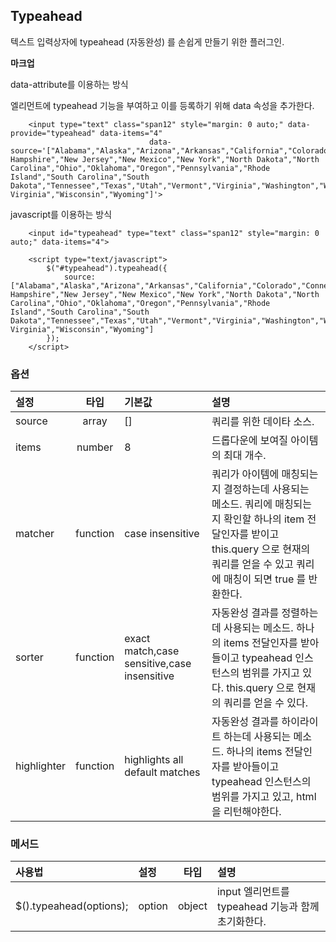 <!--
layout: 'post'
section: 'Cornerstone Framework'
title: '자동완성'
outline: '텍스트 입력상자에 typeahead (자동완성) 를 손쉽게 만들기 위한 플러그인. data-attribute를 이용하는 방식. 엘리먼트에 typeahead 기능을 부여하고 이를 등록하기 위해 data 속성을 추가한다...'
date: '2012-11-16'
tagstr: 'widget'
order: '[4, 3, 14]'
thumbnail: '4.3.14.typeahead.png'
-->

## Typeahead
텍스트 입력상자에 typeahead (자동완성) 를 손쉽게 만들기 위한 플러그인.

__마크업__

data-attribute를 이용하는 방식

엘리먼트에 typeahead 기능을 부여하고 이를 등록하기 위해 data 속성을 추가한다.

``` cm
	<input type="text" class="span12" style="margin: 0 auto;" data-provide="typeahead" data-items="4"
    						   data-source='["Alabama","Alaska","Arizona","Arkansas","California","Colorado","Connecticut","Delaware","Florida","Georgia","Hawaii","Idaho","Illinois","Indiana","Iowa","Kansas","Kentucky","Louisiana","Maine","Maryland","Massachusetts","Michigan","Minnesota","Mississippi","Missouri","Montana","Nebraska","Nevada","New Hampshire","New Jersey","New Mexico","New York","North Dakota","North Carolina","Ohio","Oklahoma","Oregon","Pennsylvania","Rhode Island","South Carolina","South Dakota","Tennessee","Texas","Utah","Vermont","Virginia","Washington","West Virginia","Wisconsin","Wyoming"]'>
```

javascript를 이용하는 방식

``` cm
	<input id="typeahead" type="text" class="span12" style="margin: 0 auto;" data-items="4">

    <script type="text/javascript">
        $("#typeahead").typeahead({
            source: ["Alabama","Alaska","Arizona","Arkansas","California","Colorado","Connecticut","Delaware","Florida","Georgia","Hawaii","Idaho","Illinois","Indiana","Iowa","Kansas","Kentucky","Louisiana","Maine","Maryland","Massachusetts","Michigan","Minnesota","Mississippi","Missouri","Montana","Nebraska","Nevada","New Hampshire","New Jersey","New Mexico","New York","North Dakota","North Carolina","Ohio","Oklahoma","Oregon","Pennsylvania","Rhode Island","South Carolina","South Dakota","Tennessee","Texas","Utah","Vermont","Virginia","Washington","West Virginia","Wisconsin","Wyoming"]
        });
    </script>
```

### 옵션
설정 | 타입 | 기본값 | 설명
:-- | :-: | :-- | :--
source | array | [] | 쿼리를 위한 데이타 소스.
items | number | 8 | 드롭다운에 보여질 아이템의 최대 개수.
matcher | function | case insensitive | 쿼리가 아이템에 매칭되는지 결정하는데 사용되는 메소드. 쿼리에 매칭되는지 확인할 하나의 item 전달인자를 받이고 this.query 으로 현재의 쿼리를 얻을 수 있고 쿼리에 매칭이 되면 true 를 반환한다.
sorter | function | exact match,case sensitive,case insensitive | 자동완성 결과를 정렬하는데 사용되는 메소드. 하나의 items 전달인자를 받아들이고 typeahead 인스턴스의 범위를 가지고 있다. this.query 으로 현재의 쿼리를 얻을 수 있다.
highlighter | function | highlights all default matches | 자동완성 결과를 하이라이트 하는데 사용되는 메소드. 하나의 items 전달인자를 받아들이고 typeahead 인스턴스의 범위를 가지고 있고, html을 리턴해야한다.


### 메서드

사용법 | 설정 | 타입 | 설명
:-- | :-- | :-: | :--
$().typeahead(options); | option | object | input 엘리먼트를 typeahead 기능과 함께 초기화한다.
